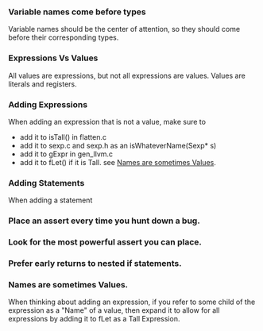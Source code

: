 ### Variable names come before types
Variable names should be the center of attention, so they should come before their 
corresponding types.


### Expressions Vs Values
All values are expressions, but not all expressions are values.
Values are literals and registers.

### Adding Expressions
When adding an expression that is not a value, make sure to 
 - add it to isTall() in flatten.c
 - add it to sexp.c and sexp.h as an isWhateverName(Sexp* s)
 - add it to gExpr in gen_llvm.c
 - add it to fLet() if it is Tall. see [Names are sometimes Values](#namevalue).

### Adding Statements
When adding a statement

### Place an assert every time you hunt down a bug.

### Look for the most powerful assert you can place.

### Prefer early returns to nested if statements.

### <a name="namevalue">Names are sometimes Values.</a>
When thinking about adding an expression, if you refer to some child of the expression
as a "Name" of a value, then expand it to allow for all expressions by adding it 
to fLet as a Tall Expression.
